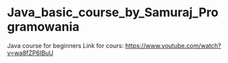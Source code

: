# Java_basic_course_by_Samuraj_Programowania
Java course for beginners
Link for cours: https://www.youtube.com/watch?v=wa8fZP6IBuU
